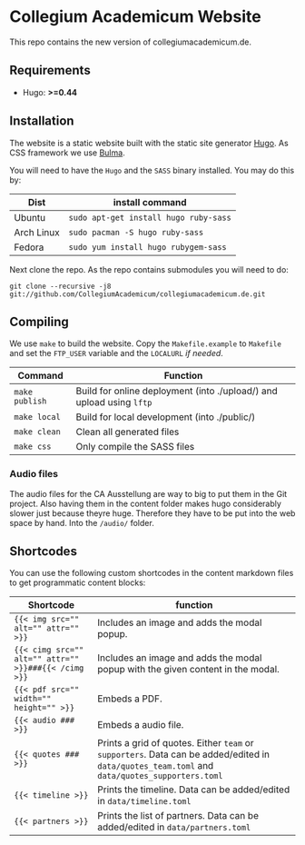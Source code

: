 # Collegium Academicum Website

This repo contains the new version of collegiumacademicum.de.

## Requirements

* Hugo: __>=0.44__

## Installation

The website is a static website built with the static site generator [Hugo](gohugo.io). As CSS framework we use [Bulma](bulma.io).

You will need to have the `Hugo` and the `SASS` binary installed. You may do this by:

| Dist | install command |
| --- | --- |
| Ubuntu | `sudo apt-get install hugo ruby-sass` |
| Arch Linux | `sudo pacman -S hugo ruby-sass` |
| Fedora | `sudo yum install hugo rubygem-sass` |

Next clone the repo. As the repo contains submodules you will need to do:

```shell
git clone --recursive -j8 git://github.com/CollegiumAcademicum/collegiumacademicum.de.git
```

## Compiling

We use `make` to build the website. Copy the `Makefile.example` to `Makefile` and set the `FTP_USER` variable and the `LOCALURL` _if needed_.

| Command | Function |
| --- | --- |
| `make publish` | Build for online deployment (into ./upload/) and upload using `lftp` |
| `make local` | Build for local development (into ./public/)|
| `make clean` | Clean all generated files |
| `make css` | Only compile the SASS files |

### Audio files

The audio files for the CA Ausstellung are way to big to put them in the Git project. Also having them in the content folder makes hugo considerably slower just because theyre huge. Therefore they have to be put into the web space by hand. Into the `/audio/` folder.

## Shortcodes

You can use the following custom shortcodes in the content markdown files to get programmatic content blocks:

| Shortcode | function |
| --- | --- |
| `{{< img src="" alt="" attr="" >}}` | Includes an image and adds the modal popup. |
| `{{< cimg src="" alt="" attr="" >}}###{{< /cimg >}}` | Includes an image and adds the modal popup with the given content in the modal.  |
| `{{< pdf src="" width="" height="" >}}`| Embeds a PDF. |
| `{{< audio ### >}}`| Embeds a audio file. |
| `{{< quotes ### >}}` | Prints a grid of quotes. Either `team` or `supporters`. Data can be added/edited in `data/quotes_team.toml` and `data/quotes_supporters.toml` |
| `{{< timeline >}}` | Prints the timeline. Data can be added/edited in `data/timeline.toml` |
| `{{< partners >}}` | Prints the list of partners. Data can be added/edited in `data/partners.toml` |
